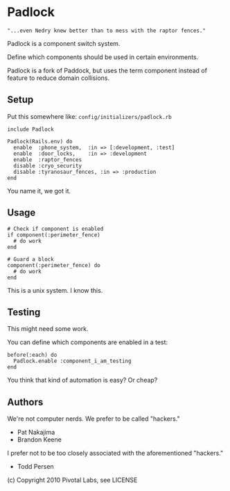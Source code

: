 # Padlock

    "...even Nedry knew better than to mess with the raptor fences."

Padlock is a component switch system.

Define which components should be used in certain environments.

Padlock is a fork of Paddock, but uses the term component instead of feature to reduce domain collisions.

## Setup

Put this somewhere like: `config/initializers/padlock.rb`

    include Padlock

    Padlock(Rails.env) do
      enable  :phone_system,  :in => [:development, :test]
      enable  :door_locks,    :in => :development
      enable  :raptor_fences
      disable :cryo_security
      disable :tyranosaur_fences, :in => :production
    end

You name it, we got it.

## Usage

    # Check if component is enabled
    if component(:perimeter_fence)
      # do work
    end

    # Guard a block
    component(:perimeter_fence) do
      # do work
    end

This is a unix system. I know this.

## Testing

This might need some work.

You can define which components are enabled in a test:

    before(:each) do
      Padlock.enable :component_i_am_testing
    end

You think that kind of automation is easy? Or cheap?

## Authors

We're not computer nerds. We prefer to be called "hackers."

* Pat Nakajima
* Brandon Keene

I prefer not to be too closely associated with the aforementioned "hackers."

* Todd Persen

(c) Copyright 2010 Pivotal Labs, see LICENSE
